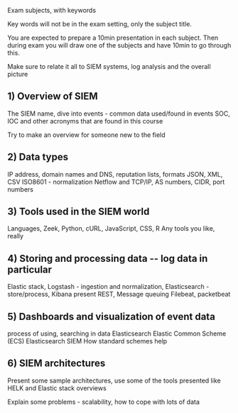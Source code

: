


Exam subjects, with keywords

Key words will not be in the exam setting, only the subject title.

You are expected to prepare a 10min presentation in each subject. Then during exam you will draw one of the subjects and have 10min to go through this.

Make sure to relate it all to SIEM systems, log analysis and the overall picture

## 1) Overview of SIEM

The SIEM name, dive into events - common data used/found in events
SOC, IOC and other acronyms that are found in this course

Try to make an overview for someone new to the field

## 2) Data types

IP address, domain names and DNS, reputation lists, formats JSON, XML, CSV
ISO8601 - normalization
Netflow and TCP/IP, AS numbers, CIDR, port numbers

## 3) Tools used in the SIEM world

Languages, Zeek, Python, cURL, JavaScript, CSS, R
Any tools you like, really

## 4)  Storing and processing data -- log data in particular

Elastic stack, Logstash - ingestion and normalization, Elasticsearch - store/process, Kibana present
REST, Message queuing
Filebeat, packetbeat

## 5) Dashboards and visualization of event data

process of using, searching in data
Elasticsearch Elastic Common Scheme (ECS) Elasticsearch SIEM
How standard schemes help

## 6) SIEM architectures

Present some sample architectures, use some of the tools presented like HELK and Elastic stack overviews

Explain some problems - scalability, how to cope with lots of data
